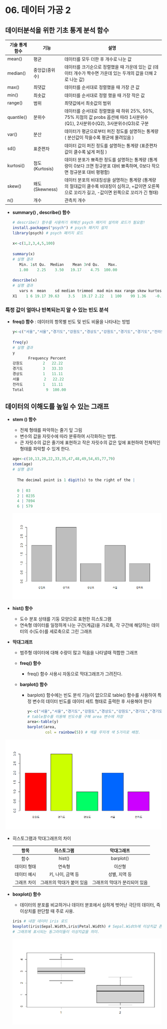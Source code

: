 # 06. 데이터 가공 2



## 데이터분석을 위한 기초 통계 분석 함수

| 기술 통계 함수 | 기능           | 설명                                                         |
| -------------- | -------------- | ------------------------------------------------------------ |
| mean()         | 평균           | 데이터를 모두 더한 후 개수로 나눈 값                         |
| median()       | 중앙값(중위수) | 데이터를 크기순으로 정렬했을 때 가운데 있는 값 (데이터 개수가 짝수면 가운데 있는 두개의 값을 더해 2로 나눈 값) |
| max()          | 최댓값         | 데이터를 순서대로 정렬했을 때 가장 큰 값                     |
| min()          | 최솟값         | 데이터를 순서대로 정렬 했을 때 가장 작은 값                  |
| range()        | 범위           | 최댓값에서 최솟값의 범위                                     |
| quantile()     | 분위수         | 데이터를 순서대로 정렬했을 때 하위 25%, 50%, 75% 지점의 값 probs 옵션에 따라 1사분위수 (Q1), 2사분위수(Q2), 3사분위수(Q3)로 구분 |
| var()          | 분산           | 데이터가 평균으로부터 퍼진 정도를 설명하는 통계량 ( 분산값이 작을수록 평균에 몰려있음 ) |
| sd()           | 표준편차       | 데이터 값이 퍼진 정도를 설명하는 통계량 (표준편차 값이 클수록 넓게 퍼짐 ) |
| kurtosi()      | 첨도(Kurtosis) | 데이터 분포가 뾰족한 정도를 설명하는 통계량 (통계량이 0보다 크면 정규분포 대비 뾰족하며, 0보다 작으면 정규분포 대비 평평함) |
| skew()         | 왜도(Skewness) | 데이터 분포의 비대칭성을 설명하는 통계량 (통계량의 절대값이 클수록 비대칭이 심하고, +값이면 오른쪽으로 꼬리가 길고, -값이면 왼쪽으로 꼬리가 긴 형태) |
| n()            | 개수           | 관측치 개수                                                  |



- **summary() , describe() 함수** 

  ```R
  # describe() 함수를 사용하기 위해선 psych 패키지 설치와 로드가 필요함!
  install.packages("psych") # psych 패키지 설치
  library(psych) # psych 패키지 로드
  
  x<-c(1,2,3,4,5,100)
  
  summary(x)
  # 실행 결과
     Min. 1st Qu.  Median    Mean 3rd Qu.    Max. 
     1.00    2.25    3.50   19.17    4.75  100.00
  
  describe(x)
  # 실행 결과
     vars n  mean    sd median trimmed  mad min max range skew kurtosis    se
  X1    1 6 19.17 39.63    3.5   19.17 2.22   1 100    99 1.36    -0.09 16.18
  ```

  

### 특정 값이 얼마나 반복되는지 알 수 있는 빈도 분석

- **freq() 함수** : 데이터의 항목별 빈도 및 빈도 비율을 나타내는 방법

  ```R
  y<-c("서울","서울","경기도","강원도","경상도","강원도","경기도","경기도","전라도")
  
  freq(y)
  # 실행 결과
  y 
         Frequency Percent
  강원도         2   22.22
  경기도         3   33.33
  경상도         1   11.11
  서울           2   22.22
  전라도         1   11.11
  Total          9  100.00
  ```

  

## 데이터의 이해도를 높일 수 있는 그래프

- **stem () 함수** 

  - 전체 형태를 파악하는 줄기 잎 그림
  - 변수의 값을 자릿수에 따라 분류하여 시각화하는 방법.
  - 큰 자릿수의 값은 줄기에 표현하고 작은 자릿수의 값은 잎에 표현하여 전체적인 형태를 파악할 수 있게 한다.

  ```R
  age<-c(10,13,20,22,33,35,47,48,49,54,65,77,79)
  stem(age)
  # 실행 결과
  
    The decimal point is 1 digit(s) to the right of the |
  
    0 | 03
    2 | 0235
    4 | 7894
    6 | 579
  ```

  ![image-20210714184632164](06_R_Data_processing_2.assets/image-20210714184632164.png)

- **hist() 함수**

  - 도수 분포 상태를 기둥 모양으로 표현한 히스토그램
  - 연속형 데이터를 일정하게 나눈 구간(계급)을 가로축, 각 구간에 해당하는 데이터의 수(도수)를 세로축으로 그린 그래프

  

- **막대그래프**

  - 범주형 데이터에 대해 수량이 많고 적음을 나타낼때 적합한 그래프

  - **freq() 함수**

    - freq() 함수 사용시 자동으로 막대그래프가 그려진다.

  - **barplot() 함수**

    - barplot() 함수에는 빈도 분석 기능이 없으므로 table() 함수를 사용하여 특정 변수의 데이터 빈도를 데이터 세트 형태로 출력한 후 사용해야 한다

      ```R
      y<-c("서울","서울","경기도","강원도","경상도","강원도","경기도","경기도","전라도")
      # table함수를 이용해 빈도수를 구해 area 변수에 저장
      area<-table(y)
      barplot(area,
              col = rainbow(5)) # 색을 무지개 색 5가지로 배정.
      ```

      

![image-20210714185230617](06_R_Data_processing_2.assets/image-20210714185230617.png)

- 히스토그램과 막대그래프의 차이

  |    항목     |        히스토그램         |          막대그래프           |
  | :---------: | :-----------------------: | :---------------------------: |
  |    함수     |          hist()           |           barplot()           |
  | 데이터 형태 |          연속형           |            이산형             |
  | 데이터 예시 |     키, 나이, 금액 등     |         성별, 지역 등         |
  | 그래프 차이 | 그래프의 막대가 붙어 있음 | 그래프의 막대가 분리되어 있음 |

  

- **boxplot() 함수**

  - 데이터의 분포를 비교하거나 데이터 분포에서 심하게 벗어난 극단의 데이터, 즉 이상치를 판단할 때 주로 사용.

  ```R
  iris # 내장 데이터 iris 로드
  boxplot(iris$Sepal.Width,iris$Petal.Width) # Sepal.Width에 이상치값 존재하는 것 확인 가능
  # 그래프에 표시되는 동그라미들이 이상치값을 의미.
  ```

  ![image-20210714190401054](06_R_Data_processing_2.assets/image-20210714190401054.png)

